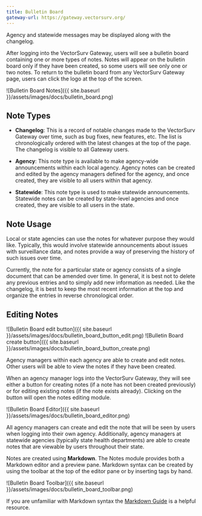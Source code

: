 ```yaml
---
title: Bulletin Board
gateway-url: https://gateway.vectorsurv.org/
---
```


Agency and statewide messages may be displayed along with the changelog.

After logging into the VectorSurv Gateway, users will see a bulletin board containing one or more types of notes. Notes will appear on the bulletin board only if they have been created, so some users will see only one or two notes. To return to the bulletin board from any VectorSurv Gateway page, users can click the logo at the top of the screen.

![Bulletin Board Notes]({{ site.baseurl }}/assets/images/docs/bulletin_board.png)

## Note Types

- **Changelog**: This is a record of notable changes made to the VectorSurv Gateway over time, such as bug fixes, new features, etc. The list is chronologically ordered with the latest changes at the top of the page. The changelog is visible to all Gateway users.

- **Agency**: This note type is available to make agency-wide announcements within each local agency. Agency notes can be created and edited by the agency managers defined for the agency, and once created, they are visible to all users within that agency.

- **Statewide**: This note type is used to make statewide announcements. Statewide notes can be created by state-level agencies and once created, they are visible to all users in the state.

## Note Usage

Local or state agencies can use the notes for whatever purpose they would like. Typically, this would involve statewide announcements about issues with surveillance data, and notes provide a way of preserving the history of such issues over time.

Currently, the note for a particular state or agency consists of a single document that can be amended over time. In general, it is best not to delete any previous entries and to simply add new information as needed. Like the changelog, it is best to keep the most recent information at the top and organize the entries in reverse chronological order.

## Editing Notes

![Bulletin Board edit button]({{ site.baseurl }}/assets/images/docs/bulletin_board_button_edit.png) ![Bulletin Board create button]({{ site.baseurl }}/assets/images/docs/bulletin_board_button_create.png)

Agency managers within each agency are able to create and edit notes. Other users will be able to view the notes if they have been created.

When an agency manager logs into the VectorSurv Gateway, they will see either a button for creating notes (if a note has not been created previously) or for editing existing notes (if the note exists already). Clicking on the button will open the notes editing module.

![Bulletin Board Editor]({{ site.baseurl }}/assets/images/docs/bulletin_board_editor.png)

All agency managers can create and edit the note that will be seen by users when logging into their own agency. Additionally, agency managers at statewide agencies (typically state health departments) are able to create notes that are viewable by users throughout their state.

Notes are created using **Markdown**. The Notes module provides both a Markdown editor and a preview pane. Markdown syntax can be created by using the toolbar at the top of the editor pane or by inserting tags by hand.

![Bulletin Board Toolbar]({{ site.baseurl }}/assets/images/docs/bulletin_board_toolbar.png)

If you are unfamiliar with Markdown syntax the [Markdown Guide](https://www.markdownguide.org/basic-syntax/ "A free and open-source reference guide that explains how to use Markdown") is a helpful resource.
